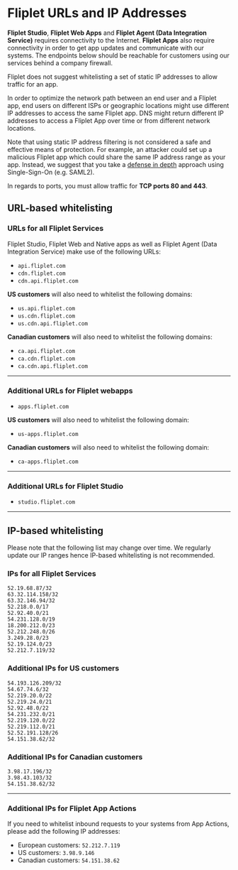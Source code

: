 # Fliplet URLs and IP Addresses

**Fliplet Studio**, **Fliplet Web Apps** and **Fliplet Agent (Data Integration Service)** requires connectivity to the Internet. **Fliplet Apps** also require connectivity in order to get app updates and communicate with our systems. The endpoints below should be reachable for customers using our services behind a company firewall.

<p class="quote">Fliplet does not suggest whitelisting a set of static IP addresses to allow traffic for an app.</p>

In order to optimize the network path between an end user and a Fliplet app, end users on different ISPs or geographic locations might use different IP addresses to access the same Fliplet app. DNS might return different IP addresses to access a Fliplet App over time or from different network locations.

Note that using static IP address filtering is not considered a safe and effective means of protection. For example, an attacker could set up a malicious Fliplet app which could share the same IP address range as your app. Instead, we suggest that you take a [defense in depth](https://en.wikipedia.org/wiki/Defense_in_depth_(computing)) approach using Single-Sign-On (e.g. SAML2).

In regards to ports, you must allow traffic for **TCP ports 80 and 443**.

## URL-based whitelisting

### URLs for all Fliplet Services

Fliplet Studio, Fliplet Web and Native apps as well as Fliplet Agent (Data Integration Service) make use of the following URLs:

- `api.fliplet.com`
- `cdn.fliplet.com`
- `cdn.api.fliplet.com`

**US customers** will also need to whitelist the following domains:

- `us.api.fliplet.com`
- `us.cdn.fliplet.com`
- `us.cdn.api.fliplet.com`

**Canadian customers** will also need to whitelist the following domains:

- `ca.api.fliplet.com`
- `ca.cdn.fliplet.com`
- `ca.cdn.api.fliplet.com`

---

### Additional URLs for Fliplet webapps

- `apps.fliplet.com`

**US customers** will also need to whitelist the following domain:

- `us-apps.fliplet.com`

**Canadian customers** will also need to whitelist the following domain:

- `ca-apps.fliplet.com`

---

### Additional URLs for Fliplet Studio

- `studio.fliplet.com`

---

## IP-based whitelisting

Please note that the following list may change over time. We regularly update our IP ranges hence IP-based whitelisting is not recommended.

### IPs for all Fliplet Services

```
52.19.68.87/32
63.32.114.158/32
63.32.146.94/32
52.218.0.0/17
52.92.40.0/21
54.231.128.0/19
18.200.212.0/23
52.212.248.0/26
3.249.28.0/23
52.19.124.0/23
52.212.7.119/32
```

### Additional IPs for US customers

```
54.193.126.209/32
54.67.74.6/32
52.219.20.0/22
52.219.24.0/21
52.92.48.0/22
54.231.232.0/21
52.219.120.0/22
52.219.112.0/21
52.52.191.128/26
54.151.38.62/32
```


### Additional IPs for Canadian customers

```
3.98.17.196/32
3.98.43.103/32
54.151.38.62/32
```

---

### Additional IPs for Fliplet App Actions

If you need to whitelist inbound requests to your systems from App Actions, please add the following IP addresses:

- European customers: `52.212.7.119`
- US customers: `3.98.9.146`
- Canadian customers: `54.151.38.62`